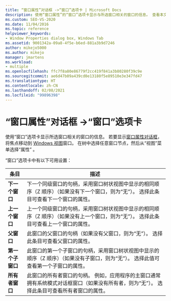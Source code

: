 ```yaml
---
title: “窗口属性”对话框 ->“窗口”选项卡 | Microsoft Docs
description: 使用“窗口属性”的“窗口”选项卡显示与所选窗口相关的窗口的信息。 查看本文了解设置。
ms.custom: SEO-VS-2020
ms.date: 11/04/2016
ms.topic: reference
helpviewer_keywords:
- Window Properties dialog box, Windows Tab
ms.assetid: 9001342a-09a8-4f5e-b6ed-881a3b9d7246
author: mikejo5000
ms.author: mikejo
manager: jmartens
ms.workload:
- multiple
ms.openlocfilehash: ffc7f8a80e86779f2cc419f841a3b80280f39c9e
ms.sourcegitcommit: ae6d47b09a439cd0e13180f5e89510e3e347fd47
ms.translationtype: HT
ms.contentlocale: zh-CN
ms.lasthandoff: 02/08/2021
ms.locfileid: "99896398"
---
```

# <a name="windows-tab-window-properties-dialog-box"></a>“窗口属性”对话框 ->“窗口”选项卡
使用“窗口”选项卡显示所选窗口相关的窗口的信息。 若要显示[窗口属性对话框](../debugger/window-properties-dialog-box.md)，将焦点移动到 [Windows 视图](../debugger/windows-view.md)窗口。 在树中选择任意窗口节点，然后从“视图”菜单选择“属性” 。

 “窗口”选项卡中有以下可用设置：

|条目|描述|
|-----------|-----------------|
|**下一个窗口**|下一个同级窗口的句柄，采用窗口树状视图中显示的相同顺序（Z 顺序）（如果没有下一个窗口，则为“无”）。 选择此条目可查看下一个窗口的属性。|
|**上一个窗口**|上一个同级窗口的句柄，采用窗口树状视图中显示的相同顺序（Z 顺序）（如果没有上一个窗口，则为“无”）。 选择此条目可查看上一个窗口的属性。|
|**父窗口**|此窗口的父窗口的句柄（如果没有父窗口，则为“无”）。 选择此条目可查看父窗口的属性。|
|**第一个子窗口**|此窗口的第一个子窗口的句柄，采用窗口树状视图中显示的顺序（Z 顺序）（如果没有子窗口，则为“无”）。 选择此值可查看第一个子窗口的属性。|
|**所有者窗口**|此窗口的所有者窗口的句柄。 例如，应用程序的主窗口通常拥有系统模式对话框窗口（如果没有所有者，则为“无”）。 选择此条目可查看所有者窗口的属性。|